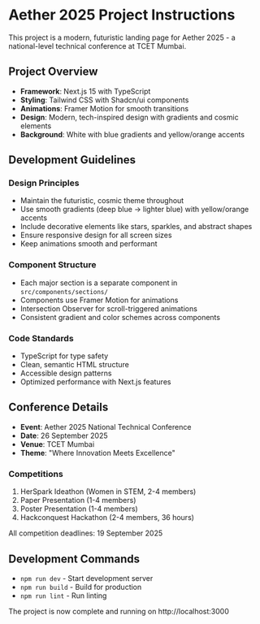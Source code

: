 # Aether 2025 Project Instructions

This project is a modern, futuristic landing page for Aether 2025 - a national-level technical conference at TCET Mumbai.

## Project Overview

- **Framework**: Next.js 15 with TypeScript
- **Styling**: Tailwind CSS with Shadcn/ui components
- **Animations**: Framer Motion for smooth transitions
- **Design**: Modern, tech-inspired design with gradients and cosmic elements
- **Background**: White with blue gradients and yellow/orange accents

## Development Guidelines

### Design Principles
- Maintain the futuristic, cosmic theme throughout
- Use smooth gradients (deep blue → lighter blue) with yellow/orange accents
- Include decorative elements like stars, sparkles, and abstract shapes
- Ensure responsive design for all screen sizes
- Keep animations smooth and performant

### Component Structure
- Each major section is a separate component in `src/components/sections/`
- Components use Framer Motion for animations
- Intersection Observer for scroll-triggered animations
- Consistent gradient and color schemes across components

### Code Standards
- TypeScript for type safety
- Clean, semantic HTML structure
- Accessible design patterns
- Optimized performance with Next.js features

## Conference Details
- **Event**: Aether 2025 National Technical Conference
- **Date**: 26 September 2025
- **Venue**: TCET Mumbai
- **Theme**: "Where Innovation Meets Excellence"

### Competitions
1. HerSpark Ideathon (Women in STEM, 2-4 members)
2. Paper Presentation (1-4 members)
3. Poster Presentation (1-4 members)
4. Hackconquest Hackathon (2-4 members, 36 hours)

All competition deadlines: 19 September 2025

## Development Commands
- `npm run dev` - Start development server
- `npm run build` - Build for production
- `npm run lint` - Run linting

The project is now complete and running on http://localhost:3000
